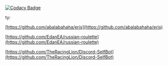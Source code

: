 [![Codacy Badge](https://api.codacy.com/project/badge/Grade/8a73e246e7c74a5aaf8f6bbed708a912)](https://www.codacy.com/app/kythre/discord-kylesbot?utm_source=github.com&amp;utm_medium=referral&amp;utm_content=kythre/discord-kylesbot&amp;utm_campaign=Badge_Grade)

ty:

[https://github.com/abalabahaha/eris](https://github.com/abalabahaha/eris)

[https://github.com/EdanEA/russian-roulette](https://github.com/EdanEA/russian-roulette)

[https://github.com/TheRacingLion/Discord-SelfBot](https://github.com/TheRacingLion/Discord-SelfBot)